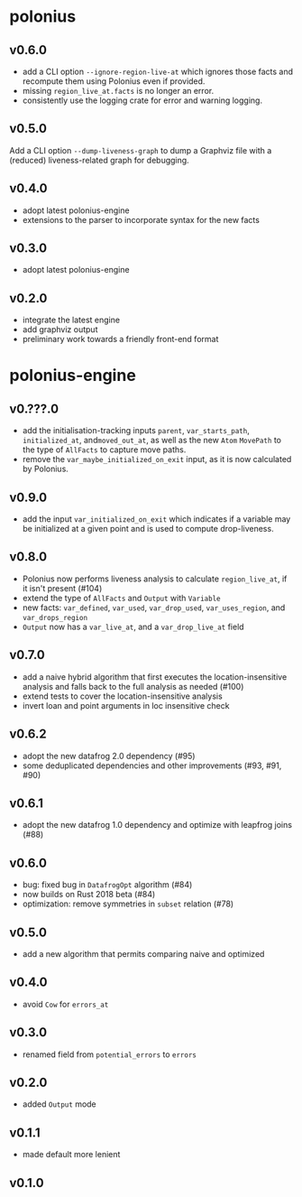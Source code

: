 # polonius

## v0.6.0

- add a CLI option `--ignore-region-live-at` which ignores those facts and
  recompute them using Polonius even if provided.
- missing `region_live_at.facts` is no longer an error.
- consistently use the logging crate for error and warning logging.

## v0.5.0

Add a CLI option `--dump-liveness-graph` to dump a Graphviz file with a
(reduced) liveness-related graph for debugging.

## v0.4.0

- adopt latest polonius-engine
- extensions to the parser to incorporate syntax for the new facts

## v0.3.0

- adopt latest polonius-engine

## v0.2.0

- integrate the latest engine
- add graphviz output
- preliminary work towards a friendly front-end format

# polonius-engine


## v0.???.0

- add the initialisation-tracking inputs `parent`, `var_starts_path`,
  `initialized_at`, and`moved_out_at`, as well as the new `Atom` `MovePath` to
  the type of `AllFacts` to capture move paths.
- remove the `var_maybe_initialized_on_exit` input, as it is now calculated by Polonius.

## v0.9.0

- add the input `var_initialized_on_exit` which indicates if a variable may be
  initialized at a given point and is used to compute drop-liveness.

## v0.8.0

- Polonius now performs liveness analysis to calculate `region_live_at`, if it
  isn't present (#104)
- extend the type of `AllFacts` and `Output` with `Variable`
- new facts: `var_defined`, `var_used`, `var_drop_used`, `var_uses_region`, and
  `var_drops_region`
- `Output` now has a `var_live_at`, and a `var_drop_live_at` field

## v0.7.0

- add a naive hybrid algorithm that first executes the location-insensitive
  analysis and falls back to the full analysis as needed (#100)
- extend tests to cover the location-insensitive analysis
- invert loan and point arguments in loc insensitive check

## v0.6.2

- adopt the new datafrog 2.0 dependency (#95)
- some deduplicated dependencies and other improvements (#93, #91, #90)

## v0.6.1

- adopt the new datafrog 1.0 dependency and optimize with leapfrog joins (#88)

## v0.6.0

- bug: fixed bug in `DatafrogOpt` algorithm (#84)
- now builds on Rust 2018 beta (#84)
- optimization: remove symmetries in `subset` relation (#78)

## v0.5.0

- add a new algorithm that permits comparing naive and optimized

## v0.4.0

- avoid `Cow` for `errors_at`

## v0.3.0

- renamed field from `potential_errors` to `errors`

## v0.2.0

- added `Output` mode

## v0.1.1

- made default more lenient

## v0.1.0

